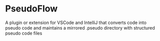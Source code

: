 # PseudoFlow
 A plugin or extension for VSCode and IntelliJ that converts code into pseudo code and maintains a mirrored .pseudo directory with structured pseudo code files
